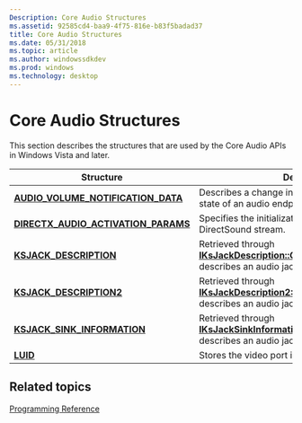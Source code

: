```yaml
---
Description: Core Audio Structures
ms.assetid: 92585cd4-baa9-4f75-816e-b83f5badad37
title: Core Audio Structures
ms.date: 05/31/2018
ms.topic: article
ms.author: windowssdkdev
ms.prod: windows
ms.technology: desktop
---
```


# Core Audio Structures

This section describes the structures that are used by the Core Audio APIs in Windows Vista and later.



| Structure                                                                     | Description                                                                                                                                                         |
|-------------------------------------------------------------------------------|---------------------------------------------------------------------------------------------------------------------------------------------------------------------|
| [**AUDIO\_VOLUME\_NOTIFICATION\_DATA**](/windows/win32/Endpointvolume/ns-endpointvolume-audio_volume_notification_data?branch=master)   | Describes a change in the volume level or muting state of an audio endpoint device.                                                                                 |
| [**DIRECTX\_AUDIO\_ACTIVATION\_PARAMS**](/windows/win32/Mmdeviceapi/ns-mmdeviceapi-tagdirectx_audio_activation_params?branch=master) | Specifies the initialization parameters for a DirectSound stream.                                                                                                   |
| [**KSJACK\_DESCRIPTION**](/windows/win32/Devicetopology/ns-devicetopology-__midl___midl_itf_devicetopology_0000_0000_0009?branch=master)                             | Retrieved through [**IKsJackDescription::GetJackDescription**](/windows/win32/Devicetopology/nf-devicetopology-iksjackdescription-getjackdescription?branch=master); describes an audio jack.                                 |
| [**KSJACK\_DESCRIPTION2**](/windows/win32/Devicetopology/ns-devicetopology-_tagksjack_description2?branch=master)<br/>                | Retrieved through [**IKsJackDescription2::GetJackDescription2**](/windows/win32/Devicetopology/nf-devicetopology-iksjackdescription2-getjackdescription2?branch=master); describes an audio jack. <br/>                 |
| [**KSJACK\_SINK\_INFORMATION**](/windows/win32/Devicetopology/ns-devicetopology-_tagksjack_sink_information?branch=master)<br/>       | Retrieved through [**IKsJackSinkInformation::GetJackSinkInformation**](/windows/win32/Devicetopology/nf-devicetopology-iksjacksinkinformation-getjacksinkinformation?branch=master); describes an audio jack sink.<br/> |
| [**LUID**](/windows/win32/Devicetopology/ns-devicetopology-_luid?branch=master)<br/>                                               | Stores the video port identifier.<br/>                                                                                                                        |



 

## Related topics

<dl> <dt>

[Programming Reference](programming-reference.md)
</dt> </dl>

 

 




